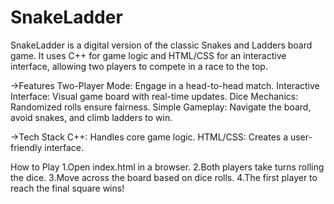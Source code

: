 # SnakeLadder
SnakeLadder is a digital version of the classic Snakes and Ladders board game. It uses C++ for game logic and HTML/CSS for an interactive interface, allowing two players to compete in a race to the top.

->Features
Two-Player Mode: Engage in a head-to-head match.
Interactive Interface: Visual game board with real-time updates.
Dice Mechanics: Randomized rolls ensure fairness.
Simple Gameplay: Navigate the board, avoid snakes, and climb ladders to win.

->Tech Stack
C++: Handles core game logic.
HTML/CSS: Creates a user-friendly interface.

How to Play
1.Open index.html in a browser.
2.Both players take turns rolling the dice.
3.Move across the board based on dice rolls.
4.The first player to reach the final square wins!
